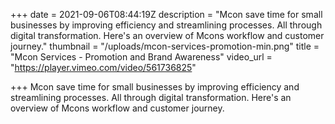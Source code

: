 +++
date = 2021-09-06T08:44:19Z
description = "Mcon save time for small businesses by improving efficiency and streamlining processes. All through digital transformation. Here's an overview of Mcons workflow and customer journey."
thumbnail = "/uploads/mcon-services-promotion-min.png"
title = "Mcon Services - Promotion and Brand Awareness"
video_url = "https://player.vimeo.com/video/561736825"

+++
Mcon save time for small businesses by improving efficiency and streamlining processes. All through digital transformation. Here's an overview of Mcons workflow and customer journey.